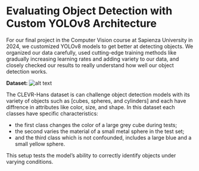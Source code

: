 Evaluating Object Detection with Custom YOLOv8 Architecture
==============

For our final project in the Computer Vision course at Sapienza University in 2024, we customized YOLOv8 models to get better at detecting objects. We organized our data carefully, used cutting-edge training methods like gradually increasing learning rates and adding variety to our data, and closely checked our results to really understand how well our object detection works.


**Dataset:**
![alt text](https://production-media.paperswithcode.com/datasets/CLEVR-Hans3.png)

The CLEVR-Hans dataset is can challenge object detection models with its variety of objects such as [cubes, spheres, and cylinders] and each have diffrence in attributes like color, size, and shape. 
In this dataset each classes have specific characteristics:
* the first class changes the color of a large grey cube during tests; 
* the second varies the material of a small metal sphere in the test set; 
* and the third class which is not confounded, includes a large blue and a small yellow sphere. 

This setup tests the model’s ability to correctly identify objects under varying conditions.
